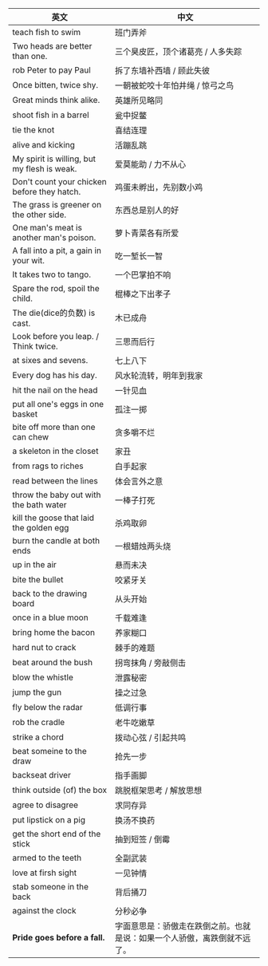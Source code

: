 



| 英文                                        | 中文                                                         |
| ------------------------------------------- | ------------------------------------------------------------ |
| teach fish to swim                          | 班门弄斧                                                     |
| Two heads are better than one.              | 三个臭皮匠，顶个诸葛亮 / 人多失踪                            |
| rob Peter to pay Paul                       | 拆了东墙补西墙 / 顾此失彼                                    |
| Once bitten, twice shy.                     | 一朝被蛇咬十年怕井绳 / 惊弓之鸟                              |
| Great minds think alike.                    | 英雄所见略同                                                 |
| shoot fish in a barrel                      | 瓮中捉鳖                                                     |
| tie the knot                                | 喜结连理                                                     |
| alive and kicking                           | 活蹦乱跳                                                     |
| My spirit is willing, but my flesh is weak. | 爱莫能助 / 力不从心                                          |
| Don't count your chicken before they hatch. | 鸡蛋未孵出，先别数小鸡                                       |
| The grass is greener on the other side.     | 东西总是别人的好                                             |
| One man's meat is another man's poison.     | 萝卜青菜各有所爱                                             |
| A fall into a pit, a gain in your wit.      | 吃一堑长一智                                                 |
| It takes two to tango.                      | 一个巴掌拍不响                                               |
| Spare the rod, spoil the child.             | 棍棒之下出孝子                                               |
| The die(dice的负数) is cast.                | 木已成舟                                                     |
| Look before you leap. / Think twice.        | 三思而后行                                                   |
| at sixes and sevens.                        | 七上八下                                                     |
| Every dog has his day.                      | 风水轮流转，明年到我家                                       |
| hit the nail on the head                    | 一针见血                                                     |
| put all one's eggs in one basket            | 孤注一掷                                                     |
| bite off more than one can chew             | 贪多嚼不烂                                                   |
| a skeleton in the closet                    | 家丑                                                         |
| from rags to riches                         | 白手起家                                                     |
| read between the lines                      | 体会言外之意                                                 |
| throw the baby out with the bath water      | 一棒子打死                                                   |
| kill the goose that laid the golden egg     | 杀鸡取卵                                                     |
| burn the candle at both ends                | 一根蜡烛两头烧                                               |
| up in the air                               | 悬而未决                                                     |
| bite the bullet                             | 咬紧牙关                                                     |
| back to the drawing board                   | 从头开始                                                     |
| once in a blue moon                         | 千载难逢                                                     |
| bring home the bacon                        | 养家糊口                                                     |
| hard nut to crack                           | 棘手的难题                                                   |
| beat around the bush                        | 拐弯抹角 / 旁敲侧击                                          |
| blow the whistle                            | 泄露秘密                                                     |
| jump the gun                                | 操之过急                                                     |
| fly below the radar                         | 低调行事                                                     |
| rob the cradle                              | 老牛吃嫩草                                                   |
| strike a chord                              | 拨动心弦 / 引起共鸣                                          |
| beat someine to the draw                    | 抢先一步                                                     |
| backseat driver                             | 指手画脚                                                     |
| think outside (of) the box                  | 跳脱框架思考 / 解放思想                                      |
| agree to disagree                           | 求同存异                                                     |
| put lipstick on a pig                       | 换汤不换药                                                   |
| get the short end of the stick              | 抽到短签 / 倒霉                                              |
| armed to the teeth                          | 全副武装                                                     |
| love at firsh sight                         | 一见钟情                                                     |
| stab someone in the back                    | 背后捅刀                                                     |
| against the clock                           | 分秒必争                                                     |
| **Pride goes before a fall.**               | 字面意思是：骄傲走在跌倒之前。也就是说：如果一个人骄傲，离跌倒就不远了。 |


